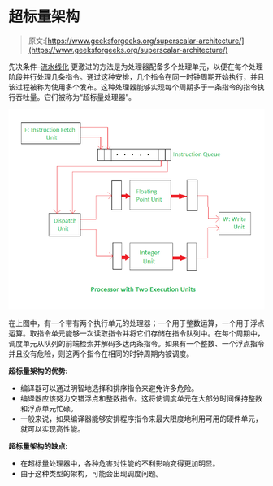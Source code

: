 # 超标量架构

> 原文:[https://www.geeksforgeeks.org/superscalar-architecture/](https://www.geeksforgeeks.org/superscalar-architecture/)

先决条件–[流水线化](https://www.geeksforgeeks.org/computer-organization-and-architecture-pipelining-set-1-execution-stages-and-throughput/)
更激进的方法是为处理器配备多个处理单元，以便在每个处理阶段并行处理几条指令。通过这种安排，几个指令在同一时钟周期开始执行，并且该过程被称为使用多个发布。这种处理器能够实现每个周期多于一条指令的指令执行吞吐量。它们被称为“超标量处理器”。

![](img/0d5c508c87c20f537ead572e79eb8e0c.png)

在上图中，有一个带有两个执行单元的处理器；一个用于整数运算，一个用于浮点运算。取指令单元能够一次读取指令并将它们存储在指令队列中。在每个周期中，调度单元从队列的前端检索并解码多达两条指令。如果有一个整数、一个浮点指令并且没有危险，则这两个指令在相同的时钟周期内被调度。

**超标量架构的优势:**

*   编译器可以通过明智地选择和排序指令来避免许多危险。
*   编译器应该努力交错浮点和整数指令。这将使调度单元在大部分时间保持整数和浮点单元忙碌。
*   一般来说，如果编译器能够安排程序指令来最大限度地利用可用的硬件单元，就可以实现高性能。

**超标量架构的缺点:**

*   在超标量处理器中，各种危害对性能的不利影响变得更加明显。
*   由于这种类型的架构，可能会出现调度问题。